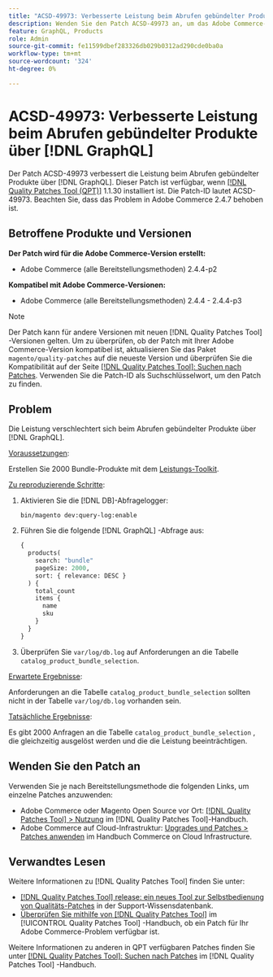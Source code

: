 ```yaml
---
title: "ACSD-49973: Verbesserte Leistung beim Abrufen gebündelter Produkte über [!DNL GraphQL]"
description: Wenden Sie den Patch ACSD-49973 an, um das Adobe Commerce-Problem zu beheben, bei dem die Leistung beim Abrufen gebündelter Produkte über  [!DNL GraphQL] beeinträchtigt wird.
feature: GraphQL, Products
role: Admin
source-git-commit: fe11599dbef283326db029b0312ad290cde0ba0a
workflow-type: tm+mt
source-wordcount: '324'
ht-degree: 0%

---
```


# ACSD-49973: Verbesserte Leistung beim Abrufen gebündelter Produkte über [!DNL GraphQL]

Der Patch ACSD-49973 verbessert die Leistung beim Abrufen gebündelter Produkte über [!DNL GraphQL]. Dieser Patch ist verfügbar, wenn [[!DNL Quality Patches Tool (QPT)]](https://experienceleague.adobe.com/en/docs/commerce-knowledge-base/kb/announcements/commerce-announcements/magento-quality-patches-released-new-tool-to-self-serve-quality-patches) 1.1.30 installiert ist. Die Patch-ID lautet ACSD-49973. Beachten Sie, dass das Problem in Adobe Commerce 2.4.7 behoben ist.

## Betroffene Produkte und Versionen

**Der Patch wird für die Adobe Commerce-Version erstellt:**

* Adobe Commerce (alle Bereitstellungsmethoden) 2.4.4-p2

**Kompatibel mit Adobe Commerce-Versionen:**

* Adobe Commerce (alle Bereitstellungsmethoden) 2.4.4 - 2.4.4-p3

>[!NOTE]
>
>Der Patch kann für andere Versionen mit neuen [!DNL Quality Patches Tool] -Versionen gelten. Um zu überprüfen, ob der Patch mit Ihrer Adobe Commerce-Version kompatibel ist, aktualisieren Sie das Paket `magento/quality-patches` auf die neueste Version und überprüfen Sie die Kompatibilität auf der Seite [[!DNL Quality Patches Tool]: Suchen nach Patches](https://experienceleague.adobe.com/tools/commerce-quality-patches/index.html). Verwenden Sie die Patch-ID als Suchschlüsselwort, um den Patch zu finden.

## Problem

Die Leistung verschlechtert sich beim Abrufen gebündelter Produkte über [!DNL GraphQL].

<u>Voraussetzungen</u>:

Erstellen Sie 2000 Bundle-Produkte mit dem [Leistungs-Toolkit](https://experienceleague.adobe.com/docs/commerce-operations/configuration-guide/cli/generate-data.html).

<u>Zu reproduzierende Schritte</u>:

1. Aktivieren Sie die [!DNL DB]-Abfragelogger:

   ```
   bin/magento dev:query-log:enable
   ```

1. Führen Sie die folgende [!DNL GraphQL] -Abfrage aus:

   ```GraphQL
   {
     products(
       search: "bundle"
       pageSize: 2000,
       sort: { relevance: DESC }
     ) {
       total_count
       items {
         name
         sku
       }
     }
   }
   ```

1. Überprüfen Sie `var/log/db.log` auf Anforderungen an die Tabelle `catalog_product_bundle_selection`.

<u>Erwartete Ergebnisse</u>:

Anforderungen an die Tabelle `catalog_product_bundle_selection` sollten nicht in der Tabelle `var/log/db.log` vorhanden sein.

<u>Tatsächliche Ergebnisse</u>:

Es gibt 2000 Anfragen an die Tabelle `catalog_product_bundle_selection` , die gleichzeitig ausgelöst werden und die die Leistung beeinträchtigen.

## Wenden Sie den Patch an

Verwenden Sie je nach Bereitstellungsmethode die folgenden Links, um einzelne Patches anzuwenden:

* Adobe Commerce oder Magento Open Source vor Ort: [[!DNL Quality Patches Tool] > Nutzung](/help/tools/quality-patches-tool/usage.md) im [!DNL Quality Patches Tool]-Handbuch.
* Adobe Commerce auf Cloud-Infrastruktur: [Upgrades und Patches > Patches anwenden](https://experienceleague.adobe.com/docs/commerce-cloud-service/user-guide/develop/upgrade/apply-patches.html) im Handbuch Commerce on Cloud Infrastructure.

## Verwandtes Lesen

Weitere Informationen zu [!DNL Quality Patches Tool] finden Sie unter:

* [[!DNL Quality Patches Tool] release: ein neues Tool zur Selbstbedienung von Qualitäts-Patches](https://experienceleague.adobe.com/en/docs/commerce-knowledge-base/kb/announcements/commerce-announcements/magento-quality-patches-released-new-tool-to-self-serve-quality-patches) in der Support-Wissensdatenbank.
* [Überprüfen Sie mithilfe von  [!DNL Quality Patches Tool]](/help/tools/quality-patches-tool/patches-available-in-qpt/check-patch-for-magento-issue-with-magento-quality-patches.md) im [!UICONTROL Quality Patches Tool] -Handbuch, ob ein Patch für Ihr Adobe Commerce-Problem verfügbar ist.


Weitere Informationen zu anderen in QPT verfügbaren Patches finden Sie unter [[!DNL Quality Patches Tool]: Suchen nach Patches](https://experienceleague.adobe.com/tools/commerce-quality-patches/index.html) im [!DNL Quality Patches Tool] -Handbuch.
